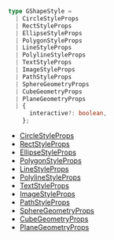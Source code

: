 ```ts
type GShapeStyle =
  | CircleStyleProps
  | RectStyleProps
  | EllipseStyleProps
  | PolygonStyleProps
  | LineStyleProps
  | PolylineStyleProps
  | TextStyleProps
  | ImageStyleProps
  | PathStyleProps
  | SphereGeometryProps
  | CubeGeometryProps
  | PlaneGeometryProps
  | {
      interactive?: boolean,
    };
```

- [CircleStyleProps]('../apis/shape/CircleStyleProps.en.md')
- [RectStyleProps]('../apis/shape/RectStyleProps.en.md')
- [EllipseStyleProps]('../apis/shape/EllipseStyleProps.en.md')
- [PolygonStyleProps]('../apis/shape/PolygonStyleProps.en.md')
- [LineStyleProps]('../apis/shape/LineStyleProps.en.md')
- [PolylineStyleProps]('../apis/shape/PolylineStyleProps.en.md')
- [TextStyleProps]('../apis/shape/TextStyleProps.en.md')
- [ImageStyleProps]('../apis/shape/ImageStyleProps.en.md')
- [PathStyleProps]('../apis/shape/PathStyleProps.en.md')
- [SphereGeometryProps]('../apis/shape/SphereGeometryProps.en.md')
- [CubeGeometryProps]('../apis/shape/CubeGeometryProps.en.md')
- [PlaneGeometryProps]('../apis/shape/PlaneGeometryProps.en.md')